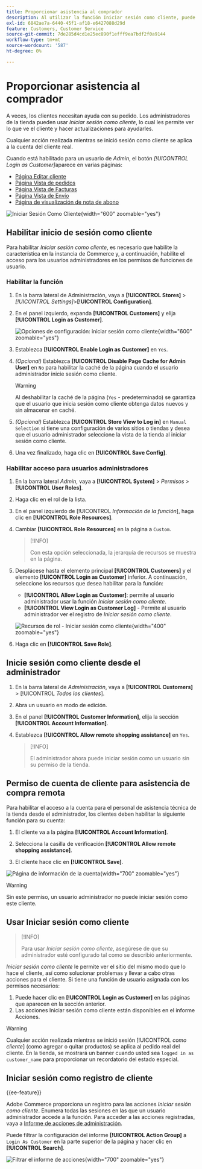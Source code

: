 ```yaml
---
title: Proporcionar asistencia al comprador
description: Al utilizar la función Iniciar sesión como cliente, puede ver lo que ven los clientes y realizar actualizaciones en su nombre.
exl-id: 6842ae7a-6440-45f1-af18-e6427088d29d
feature: Customers, Customer Service
source-git-commit: 7de285d4cd1e25ec890f1efff9ea7bdf2f0a9144
workflow-type: tm+mt
source-wordcount: '587'
ht-degree: 0%

---
```


# Proporcionar asistencia al comprador

A veces, los clientes necesitan ayuda con su pedido. Los administradores de la tienda pueden usar _Iniciar sesión como cliente_, lo cual les permite ver lo que ve el cliente y hacer actualizaciones para ayudarles.

Cualquier acción realizada mientras se inició sesión como cliente se aplica a la cuenta del cliente real.

Cuando está habilitado para un usuario de _Admin_, el botón _[!UICONTROL Login as Customer]_&#x200B;aparece en varias páginas:

* [Página Editar cliente](../customers/update-account.md)
* [Página Vista de pedidos](../stores-purchase/order-processing.md)
* [Página Vista de Facturas](../stores-purchase/invoices.md)
* [Página Vista de Envío](../stores-purchase/shipments.md)
* [Página de visualización de nota de abono](../stores-purchase/credit-memo-create.md)

![Iniciar Sesión Como Cliente](assets/login-as-customer.png){width="600" zoomable="yes"}

## Habilitar inicio de sesión como cliente

Para habilitar _Iniciar sesión como cliente_, es necesario que habilite la característica en la instancia de Commerce y, a continuación, habilite el acceso para los usuarios administradores en los permisos de funciones de usuario.

### Habilitar la función

1. En la barra lateral de Administración, vaya a **[!UICONTROL Stores]** > _[!UICONTROL Settings]_>**[!UICONTROL Configuration]**.

1. En el panel izquierdo, expanda **[!UICONTROL Customers]** y elija **[!UICONTROL Login as Customer]**.

   ![Opciones de configuración: iniciar sesión como cliente](../configuration-reference/customers/assets/login-as-customer.png){width="600" zoomable="yes"}

1. Establezca **[!UICONTROL Enable Login as Customer]** en `Yes`.

1. _(Opcional)_ Establezca **[!UICONTROL Disable Page Cache for Admin User]** en `No` para habilitar la caché de la página cuando el usuario administrador inicie sesión como cliente.

   >[!WARNING]
   >
   > Al deshabilitar la caché de la página (`Yes` - predeterminado) se garantiza que el usuario que inicia sesión como cliente obtenga datos nuevos y sin almacenar en caché.

1. _(Opcional)_ Establezca **[!UICONTROL Store View to Log in]** en `Manual Selection` si tiene una configuración de varios sitios o tiendas y desea que el usuario administrador seleccione la vista de la tienda al iniciar sesión como cliente.

1. Una vez finalizado, haga clic en **[!UICONTROL Save Config]**.

### Habilitar acceso para usuarios administradores

1. En la barra lateral _Admin_, vaya a **[!UICONTROL System]** > _Permisos_ > **[!UICONTROL User Roles]**.

1. Haga clic en el rol de la lista.

1. En el panel izquierdo de [!UICONTROL _Información de la función_], haga clic en **[!UICONTROL Role Resources]**.

1. Cambiar **[!UICONTROL Role Resources]** en la página a `Custom`.

   >[!INFO]
   >
   > Con esta opción seleccionada, la jerarquía de recursos se muestra en la página.

1. Desplácese hasta el elemento principal **[!UICONTROL Customers]** y el elemento **[!UICONTROL Login as Customer]** inferior. A continuación, seleccione los recursos que desea habilitar para la función:

   * **[!UICONTROL Allow Login as Customer]**: permite al usuario administrador usar la función _Iniciar sesión como cliente_.
   * **[!UICONTROL View Login as Customer Log]** - Permite al usuario administrador ver el registro de _Iniciar sesión como cliente_.

   ![Recursos de rol - Iniciar sesión como cliente](assets/customers-login-as-customer-role-resources.png){width="400" zoomable="yes"}

1. Haga clic en **[!UICONTROL Save Role]**.

## Inicie sesión como cliente desde el administrador

1. En la barra lateral de _Administración_, vaya a **[!UICONTROL Customers]** > [!UICONTROL _Todos los clientes_].

1. Abra un usuario en modo de edición.

1. En el panel **[!UICONTROL Customer Information]**, elija la sección **[!UICONTROL Account Information]**.

1. Establezca **[!UICONTROL Allow remote shopping assistance]** en `Yes`.

   >[!INFO]
   >
   >El administrador ahora puede iniciar sesión como un usuario sin su permiso de la tienda.

## Permiso de cuenta de cliente para asistencia de compra remota

Para habilitar el acceso a la cuenta para el personal de asistencia técnica de la tienda desde el administrador, los clientes deben habilitar la siguiente función para su cuenta:

1. El cliente va a la página **[!UICONTROL Account Information]**.

1. Selecciona la casilla de verificación **[!UICONTROL Allow remote shopping assistance]**.

1. El cliente hace clic en **[!UICONTROL Save]**.

![Página de información de la cuenta](assets/permission.png){width="700" zoomable="yes"}

>[!WARNING]
>
>Sin este permiso, un usuario administrador no puede iniciar sesión como este cliente.

## Usar Iniciar sesión como cliente

>[!INFO]
>
>Para usar _Iniciar sesión como cliente_, asegúrese de que su administrador esté configurado tal como se describió anteriormente.

_Iniciar sesión como cliente_ le permite ver el sitio del mismo modo que lo hace el cliente, así como solucionar problemas y llevar a cabo otras acciones para el cliente. Si tiene una función de usuario asignada con los permisos necesarios:

1. Puede hacer clic en **[!UICONTROL Login as Customer]** en las páginas que aparecen en la sección anterior.
1. Las acciones Iniciar sesión como cliente están disponibles en el informe Acciones.

>[!WARNING]
>
>Cualquier acción realizada mientras se inició sesión [!UICONTROL _como cliente_] (como agregar o quitar productos) se aplica al pedido real del cliente. En la tienda, se mostrará un banner cuando usted sea `logged in as customer_name` para proporcionar un recordatorio del estado especial.

## Iniciar sesión como registro de cliente

{{ee-feature}}

Adobe Commerce proporciona un registro para las acciones _Iniciar sesión como cliente_. Enumera todas las sesiones en las que un usuario administrador accede a la función. Para acceder a las acciones registradas, vaya a [Informe de acciones de administración](../systems/action-log-report.md).

Puede filtrar la configuración del informe **[!UICONTROL Action Group]** a `Login As Customer` en la parte superior de la página y hacer clic en **[!UICONTROL Search]**.

![Filtrar el informe de acciones](assets/customers-login-as-customer-log-filter.png){width="700" zoomable="yes"}

